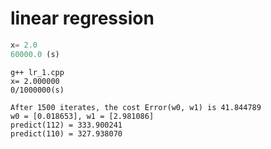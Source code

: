 # linear regression


```python lr_1.py
x= 2.0
60000.0 (s)
```

```
g++ lr_1.cpp
x= 2.000000
0/1000000(s)
```

```
After 1500 iterates, the cost Error(w0, w1) is 41.844789
w0 = [0.018653], w1 = [2.981086]
predict(112) = 333.900241
predict(110) = 327.938070

```
